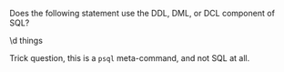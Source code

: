 Does the following statement use the DDL, DML, or DCL component of SQL?

\d things

Trick question, this is a `psql` meta-command, and not SQL at all.
